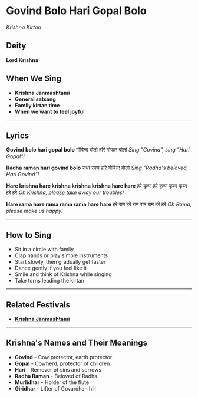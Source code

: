 # Govind Bolo Hari Gopal Bolo
*Krishna Kirtan*

## Deity
**Lord Krishna**

## When We Sing
- **Krishna Janmashtami**
- **General satsang**
- **Family kirtan time**
- **When we want to feel joyful**

---

## Lyrics

**Govind bolo hari gopal bolo**
गोविन्द बोलो हरि गोपाल बोलो
*Sing "Govind", sing "Hari Gopal"!*

**Radha raman hari govind bolo**
राधा रमण हरि गोविन्द बोलो
*Sing "Radha's beloved, Hari Govind"!*

**Hare krishna hare krishna krishna krishna hare hare**
हरे कृष्ण हरे कृष्ण कृष्ण कृष्ण हरे हरे
*Oh Krishna, please take away our troubles!*

**Hare rama hare rama rama rama hare hare**
हरे राम हरे राम राम राम हरे हरे
*Oh Rama, please make us happy!*

---

## How to Sing
- Sit in a circle with family
- Clap hands or play simple instruments
- Start slowly, then gradually get faster
- Dance gently if you feel like it
- Smile and think of Krishna while singing
- Take turns leading the kirtan

---

## Related Festivals

- **[Krishna Janmashtami](../section1-festivals/05-krishna-janmashtami.md)**

---

## Krishna's Names and Their Meanings
- **Govind** - Cow protector, earth protector
- **Gopal** - Cowherd, protector of children
- **Hari** - Remover of sins and sorrows
- **Radha Raman** - Beloved of Radha
- **Murlidhar** - Holder of the flute
- **Giridhar** - Lifter of Govardhan hill

